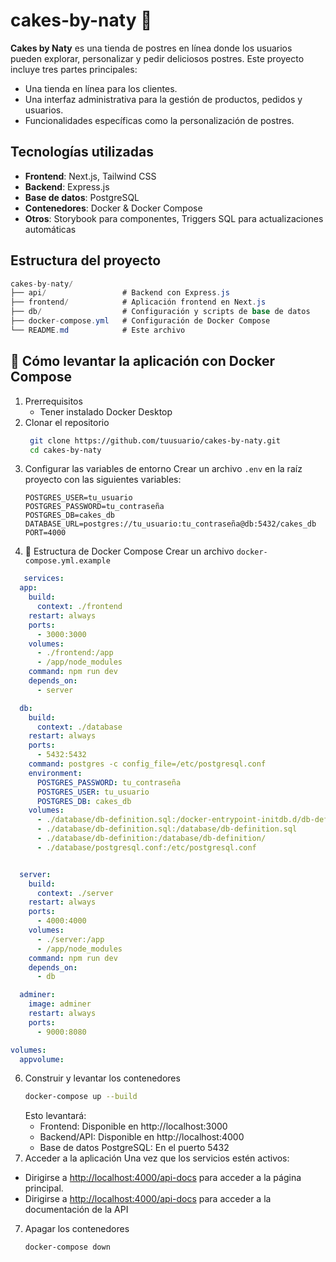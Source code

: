 # cakes-by-naty 🍰

**Cakes by Naty** es una tienda de postres en línea donde los usuarios pueden explorar, personalizar y pedir deliciosos postres. Este proyecto incluye tres partes principales:

* Una tienda en línea para los clientes.
* Una interfaz administrativa para la gestión de productos, pedidos y usuarios.
* Funcionalidades específicas como la personalización de postres.

## Tecnologías utilizadas
* **Frontend**: Next.js, Tailwind CSS
* **Backend**: Express.js
* **Base de datos**: PostgreSQL
* **Contenedores**: Docker & Docker Compose
* **Otros**: Storybook para componentes, Triggers SQL para actualizaciones automáticas

## Estructura del proyecto
```csharp
cakes-by-naty/
├── api/                 # Backend con Express.js  
├── frontend/            # Aplicación frontend en Next.js  
├── db/                  # Configuración y scripts de base de datos  
├── docker-compose.yml   # Configuración de Docker Compose  
└── README.md            # Este archivo  
```

## 🚀 Cómo levantar la aplicación con Docker Compose
1. Prerrequisitos
   - Tener instalado Docker Desktop
2. Clonar el repositorio
   ```bash
    git clone https://github.com/tuusuario/cakes-by-naty.git
    cd cakes-by-naty
    ```
3. Configurar las variables de entorno
   Crear un archivo `.env` en la raíz proyecto con las siguientes variables:
   ```env
   POSTGRES_USER=tu_usuario
   POSTGRES_PASSWORD=tu_contraseña
   POSTGRES_DB=cakes_db
   DATABASE_URL=postgres://tu_usuario:tu_contraseña@db:5432/cakes_db
   PORT=4000
   ```
4. 📂 Estructura de Docker Compose
   Crear un archivo `docker-compose.yml.example`
```yaml
   services:
  app:
    build:
      context: ./frontend
    restart: always
    ports:
      - 3000:3000
    volumes:
      - ./frontend:/app
      - /app/node_modules
    command: npm run dev
    depends_on:
      - server

  db:
    build:
      context: ./database
    restart: always
    ports:
      - 5432:5432
    command: postgres -c config_file=/etc/postgresql.conf
    environment:
      POSTGRES_PASSWORD: tu_contraseña
      POSTGRES_USER: tu_usuario
      POSTGRES_DB: cakes_db
    volumes:
      - ./database/db-definition.sql:/docker-entrypoint-initdb.d/db-definition.sql
      - ./database/db-definition.sql:/database/db-definition.sql
      - ./database/db-definition:/database/db-definition/
      - ./database/postgresql.conf:/etc/postgresql.conf


  server:
    build:
      context: ./server
    restart: always
    ports:
      - 4000:4000
    volumes:
      - ./server:/app
      - /app/node_modules
    command: npm run dev
    depends_on:
      - db

  adminer:
    image: adminer
    restart: always
    ports:
      - 9000:8080

volumes:
  appvolume:
  ```
6. Construir y levantar los contenedores
      ```bash
    docker-compose up --build
    ```
   Esto levantará:
    * Frontend: Disponible en http://localhost:3000
    * Backend/API: Disponible en http://localhost:4000
    * Base de datos PostgreSQL: En el puerto 5432
7. Acceder a la aplicación
   Una vez que los servicios estén activos:
  * Dirigirse a [http://localhost:4000/api-docs](http://localhost:3000/) para acceder a la página principal.
  * Dirigirse a [http://localhost:4000/api-docs](http://localhost:4000/api-docs) para acceder a la documentación de la API
  
7. Apagar los contenedores
   ```bash
   docker-compose down
   ```

